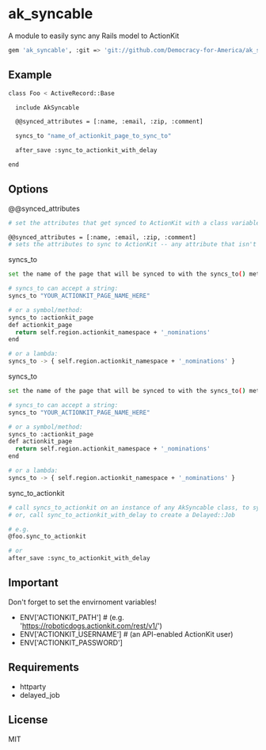 ak_syncable
=========

A module to easily sync any Rails model to ActionKit

```sh
gem 'ak_syncable', :git => 'git://github.com/Democracy-for-America/ak_syncable.git'
```

Example
---------
```sh
class Foo < ActiveRecord::Base

  include AkSyncable

  @@synced_attributes = [:name, :email, :zip, :comment]

  syncs_to "name_of_actionkit_page_to_sync_to"

  after_save :sync_to_actionkit_with_delay

end
```

Options
---------
@@synced_attributes
```sh
# set the attributes that get synced to ActionKit with a class variable, @@synced_attributes

@@synced_attributes = [:name, :email, :zip, :comment]
# sets the attributes to sync to ActionKit -- any attribute that isn't an ActionKit core_user field will be prefixed with action_ and synced as a core_actionfield
```
syncs_to
```sh
set the name of the page that will be synced to with the syncs_to() method

# syncs_to can accept a string:
syncs_to "YOUR_ACTIONKIT_PAGE_NAME_HERE" 

# or a symbol/method:
syncs_to :actionkit_page
def actionkit_page
  return self.region.actionkit_namespace + '_nominations'
end

# or a lambda:
syncs_to -> { self.region.actionkit_namespace + '_nominations' }
```


syncs_to
```sh
set the name of the page that will be synced to with the syncs_to() method

# syncs_to can accept a string:
syncs_to "YOUR_ACTIONKIT_PAGE_NAME_HERE" 

# or a symbol/method:
syncs_to :actionkit_page
def actionkit_page
  return self.region.actionkit_namespace + '_nominations'
end

# or a lambda:
syncs_to -> { self.region.actionkit_namespace + '_nominations' }
```

sync_to_actionkit
```sh
# call syncs_to_actionkit on an instance of any AkSyncable class, to sync that instance to ActionKit
# or, call sync_to_actionkit_with_delay to create a Delayed::Job

# e.g.
@foo.sync_to_actionkit

# or
after_save :sync_to_actionkit_with_delay

```

Important
---------
Don't forget to set the envirnoment variables!
* ENV['ACTIONKIT_PATH'] # (e.g. 'https://roboticdogs.actionkit.com/rest/v1/')
* ENV['ACTIONKIT_USERNAME'] # (an API-enabled ActionKit user)
* ENV['ACTIONKIT_PASSWORD']

Requirements
---------
* httparty
* delayed_job

License
----
MIT

